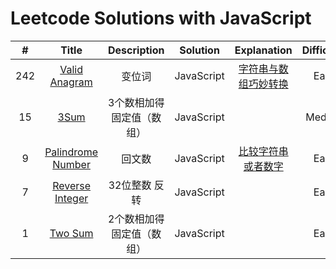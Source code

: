 # Leetcode Solutions with JavaScript

|  #   |                            Title                             |        Description        |  Solution  |                         Explanation                          | Difficulty |
| :--: | :----------------------------------------------------------: | :-----------------------: | :--------: | :----------------------------------------------------------: | :--------: |
| 242  | [Valid Anagram](https://leetcode.com/problems/valid-anagram/) |          变位词           | JavaScript | [字符串与数组巧妙转换](https://github.com/mandyshen97/LeetCode/blob/master/Algorithms/ValidAnagram/README.md) |    Easy    |
|  15  |         [3Sum](https://leetcode.com/problems/3sum/)          | 3个数相加得固定值（数组） | JavaScript |                                                              |   Medium   |
|  9   | [Palindrome Number](https://leetcode.com/problems/palindrome-number/) |          回文数           | JavaScript | [比较字符串或者数字](https://github.com/mandyshen97/LeetCode/blob/master/Algorithms/PalindromeNumber/README.md) |    Easy    |
|  7   | [Reverse Integer](https://leetcode.com/problems/reverse-integer/) |       32位整数 反转       | JavaScript |                                                              |    Easy    |
|  1   |      [Two Sum](https://leetcode.com/problems/two-sum/)       | 2个数相加得固定值（数组） | JavaScript |                                                              |    Easy    |


